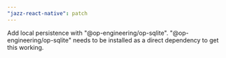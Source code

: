 ```yaml
---
"jazz-react-native": patch
---
```


Add local persistence with "@op-engineering/op-sqlite". "@op-engineering/op-sqlite" needs to be installed as a direct dependency to get this working.
